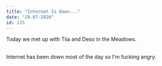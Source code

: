 ```yaml
---
title: "Internet Is Down..."
date: "29-07-2020"
id: 135
---
```

Today we met up with Tiia and Deso in the Meadows.<br><br>

Internet has been down most of the day so I'm fucking angry.